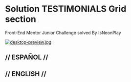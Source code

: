 # Solution TESTIMONIALS Grid section
Front-End Mentor Junior Challenge solved By IsNeonPlay

[![desktop-preview.jpg](https://i.postimg.cc/NMd0YKN7/desktop-preview.jpg)](https://postimg.cc/jwJT4SYL)

## // ESPAÑOL // 




## // ENGLISH // 
